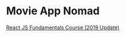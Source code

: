 # Movie App Nomad

[React JS Fundamentals Course (2019 Update)](https://nomadcoders.co/react-for-beginners)
